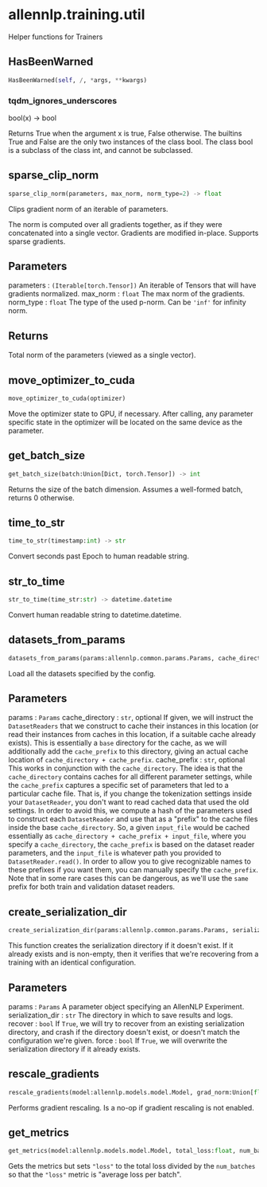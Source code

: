 # allennlp.training.util

Helper functions for Trainers

## HasBeenWarned
```python
HasBeenWarned(self, /, *args, **kwargs)
```

### tqdm_ignores_underscores
bool(x) -> bool

Returns True when the argument x is true, False otherwise.
The builtins True and False are the only two instances of the class bool.
The class bool is a subclass of the class int, and cannot be subclassed.
## sparse_clip_norm
```python
sparse_clip_norm(parameters, max_norm, norm_type=2) -> float
```
Clips gradient norm of an iterable of parameters.

The norm is computed over all gradients together, as if they were
concatenated into a single vector. Gradients are modified in-place.
Supports sparse gradients.

Parameters
----------
parameters : ``(Iterable[torch.Tensor])``
    An iterable of Tensors that will have gradients normalized.
max_norm : ``float``
    The max norm of the gradients.
norm_type : ``float``
    The type of the used p-norm. Can be ``'inf'`` for infinity norm.

Returns
-------
Total norm of the parameters (viewed as a single vector).

## move_optimizer_to_cuda
```python
move_optimizer_to_cuda(optimizer)
```

Move the optimizer state to GPU, if necessary.
After calling, any parameter specific state in the optimizer
will be located on the same device as the parameter.

## get_batch_size
```python
get_batch_size(batch:Union[Dict, torch.Tensor]) -> int
```

Returns the size of the batch dimension. Assumes a well-formed batch,
returns 0 otherwise.

## time_to_str
```python
time_to_str(timestamp:int) -> str
```

Convert seconds past Epoch to human readable string.

## str_to_time
```python
str_to_time(time_str:str) -> datetime.datetime
```

Convert human readable string to datetime.datetime.

## datasets_from_params
```python
datasets_from_params(params:allennlp.common.params.Params, cache_directory:str=None, cache_prefix:str=None) -> Dict[str, Iterable[allennlp.data.instance.Instance]]
```

Load all the datasets specified by the config.

Parameters
----------
params : ``Params``
cache_directory : ``str``, optional
    If given, we will instruct the ``DatasetReaders`` that we construct to cache their
    instances in this location (or read their instances from caches in this location, if a
    suitable cache already exists).  This is essentially a `base` directory for the cache, as
    we will additionally add the ``cache_prefix`` to this directory, giving an actual cache
    location of ``cache_directory + cache_prefix``.
cache_prefix : ``str``, optional
    This works in conjunction with the ``cache_directory``.  The idea is that the
    ``cache_directory`` contains caches for all different parameter settings, while the
    ``cache_prefix`` captures a specific set of parameters that led to a particular cache file.
    That is, if you change the tokenization settings inside your ``DatasetReader``, you don't
    want to read cached data that used the old settings.  In order to avoid this, we compute a
    hash of the parameters used to construct each ``DatasetReader`` and use that as a "prefix"
    to the cache files inside the base ``cache_directory``.  So, a given ``input_file`` would
    be cached essentially as ``cache_directory + cache_prefix + input_file``, where you specify
    a ``cache_directory``, the ``cache_prefix`` is based on the dataset reader parameters, and
    the ``input_file`` is whatever path you provided to ``DatasetReader.read()``.  In order to
    allow you to give recognizable names to these prefixes if you want them, you can manually
    specify the ``cache_prefix``.  Note that in some rare cases this can be dangerous, as we'll
    use the `same` prefix for both train and validation dataset readers.

## create_serialization_dir
```python
create_serialization_dir(params:allennlp.common.params.Params, serialization_dir:str, recover:bool, force:bool) -> None
```

This function creates the serialization directory if it doesn't exist.  If it already exists
and is non-empty, then it verifies that we're recovering from a training with an identical configuration.

Parameters
----------
params : ``Params``
    A parameter object specifying an AllenNLP Experiment.
serialization_dir : ``str``
    The directory in which to save results and logs.
recover : ``bool``
    If ``True``, we will try to recover from an existing serialization directory, and crash if
    the directory doesn't exist, or doesn't match the configuration we're given.
force : ``bool``
    If ``True``, we will overwrite the serialization directory if it already exists.

## rescale_gradients
```python
rescale_gradients(model:allennlp.models.model.Model, grad_norm:Union[float, NoneType]=None) -> Union[float, NoneType]
```

Performs gradient rescaling. Is a no-op if gradient rescaling is not enabled.

## get_metrics
```python
get_metrics(model:allennlp.models.model.Model, total_loss:float, num_batches:int, reset:bool=False, world_size:int=1, cuda_device:Union[int, List]=0) -> Dict[str, float]
```

Gets the metrics but sets ``"loss"`` to
the total loss divided by the ``num_batches`` so that
the ``"loss"`` metric is "average loss per batch".

